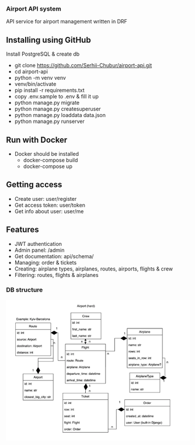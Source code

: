 ### Airport API system
API service for airport management written in DRF
## Installing using GitHub
Install PostgreSQL & create db

  - git clone https://github.com/Serhii-Chubur/airport-api.git
  - cd airport-api
  - python -m venv venv
  - venv/bin/activate
  - pip install -r requirements.txt
  - copy .env.sample to .env & fill it up
  - python manage.py migrate
  - python manage.py createsuperuser
  - python manage.py loaddata data.json
  - python manage.py runserver

## Run with Docker
- Docker should be installed
  - docker-compose build
  - docker-compose up

## Getting access
- Create user: user/register
- Get access token: user/token
- Get info about user: user/me

## Features
- JWT authentication
- Admin panel: /admin
- Get documentation: api/schema/
- Managing: order & tickets
- Creating: airplane types, airplanes, routes, airports, flights & crew
- Filtering: routes, flights & airplanes
### DB structure
![airport_diagram.png](./airport_diagram.jpg)
